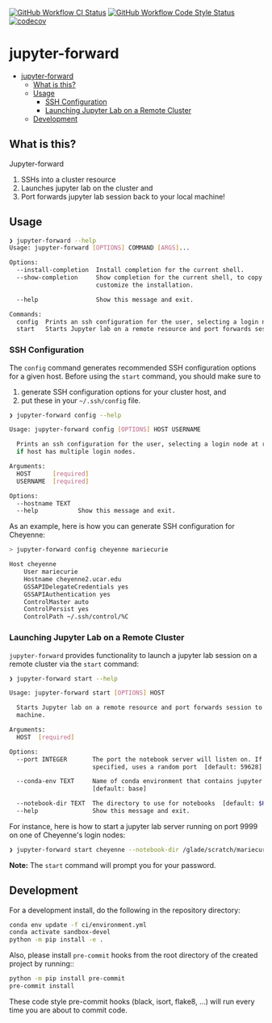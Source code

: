 [![GitHub Workflow CI Status](https://img.shields.io/github/workflow/status/NCAR/jupyter-forward/CI?logo=github&style=for-the-badge)](https://github.com/NCAR/jupyter-forward/actions)
[![GitHub Workflow Code Style Status](https://img.shields.io/github/workflow/status/NCAR/jupyter-forward/code-style?label=Code%20Style&style=for-the-badge)](https://github.com/NCAR/jupyter-forward/actions)
[![codecov](https://img.shields.io/codecov/c/github/NCAR/jupyter-forward.svg?style=for-the-badge)](https://codecov.io/gh/NCAR/jupyter-forward)


<!--
.. If you want the following badges to be visible, please remove this line, and unindent the lines below
    .. image:: https://img.shields.io/readthedocs/jupyter-forward/latest.svg?style=for-the-badge
        :target: https://jupyter-forward.readthedocs.io/en/latest/?badge=latest
        :alt: Documentation Status

    .. image:: https://img.shields.io/pypi/v/jupyter-forward.svg?style=for-the-badge
        :target: https://pypi.org/project/jupyter-forward
        :alt: Python Package Index

    .. image:: https://img.shields.io/conda/vn/conda-forge/jupyter-forward.svg?style=for-the-badge
        :target: https://anaconda.org/conda-forge/jupyter-forward
        :alt: Conda Version

-->

# jupyter-forward

- [jupyter-forward](#jupyter-forward)
  - [What is this?](#what-is-this)
  - [Usage](#usage)
    - [SSH Configuration](#ssh-configuration)
    - [Launching Jupyter Lab on a Remote Cluster](#launching-jupyter-lab-on-a-remote-cluster)
  - [Development](#development)

## What is this?

Jupyter-forward

1. SSHs into a cluster resource
2. Launches jupyter lab on the cluster and
3. Port forwards jupyter lab session back to your local machine!

## Usage

```bash
❯ jupyter-forward --help
Usage: jupyter-forward [OPTIONS] COMMAND [ARGS]...

Options:
  --install-completion  Install completion for the current shell.
  --show-completion     Show completion for the current shell, to copy it or
                        customize the installation.

  --help                Show this message and exit.

Commands:
  config  Prints an ssh configuration for the user, selecting a login node...
  start   Starts Jupyter lab on a remote resource and port forwards session...
```

### SSH Configuration

The `config` command generates recommended SSH configuration options for a given host.
Before using the `start` command, you should make sure to

1. generate SSH configuration options
for your cluster host, and
2. put these in your `~/.ssh/config` file.

```bash
❯ jupyter-forward config --help

Usage: jupyter-forward config [OPTIONS] HOST USERNAME

  Prints an ssh configuration for the user, selecting a login node at random
  if host has multiple login nodes.

Arguments:
  HOST      [required]
  USERNAME  [required]

Options:
  --hostname TEXT
  --help           Show this message and exit.

```

As an example, here is how you can generate SSH configuration for Cheyenne:

```bash
> jupyter-forward config cheyenne mariecurie
```

```bash
Host cheyenne
    User mariecurie
    Hostname cheyenne2.ucar.edu
    GSSAPIDelegateCredentials yes
    GSSAPIAuthentication yes
    ControlMaster auto
    ControlPersist yes
    ControlPath ~/.ssh/control/%C
```

### Launching Jupyter Lab on a Remote Cluster

`jupyter-forward` provides functionality to launch a jupyter lab session on a remote cluster via the `start` command:

```bash
❯ jupyter-forward start --help

Usage: jupyter-forward start [OPTIONS] HOST

  Starts Jupyter lab on a remote resource and port forwards session to local
  machine.

Arguments:
  HOST  [required]

Options:
  --port INTEGER       The port the notebook server will listen on. If not
                       specified, uses a random port  [default: 59628]

  --conda-env TEXT     Name of conda environment that contains jupyter lab
                       [default: base]

  --notebook-dir TEXT  The directory to use for notebooks  [default: $HOME]
  --help               Show this message and exit.
  ```

For instance, here is how to start a jupyter lab server running on port 9999 on one of Cheyenne's login nodes:

```bash
❯ jupyter-forward start cheyenne --notebook-dir /glade/scratch/mariecurie  --port 9999
```

**Note:** The `start` command will prompt you for your password.

## Development

For a development install, do the following in the repository directory:

 ```bash
 conda env update -f ci/environment.yml
 conda activate sandbox-devel
 python -m pip install -e .
 ```

Also, please install `pre-commit` hooks from the root directory of the created project by running::

```bash
python -m pip install pre-commit
pre-commit install
```

These code style pre-commit hooks (black, isort, flake8, ...) will run every time you are about to commit code.
